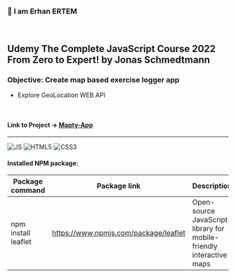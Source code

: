 ### 👋 **I am Erhan ERTEM**

&emsp;

## Udemy The Complete JavaScript Course 2022 From Zero to Expert! by Jonas Schmedtmann

### **Objective:** Create map based exercise logger app

- Explore GeoLocation WEB API

&emsp;

#### Link to Project &rarr; [Mapty-App](https://mapty-app-erhan-ertem.netlify.app)

---

![JS](https://img.shields.io/badge/JavaScript-323330?style=for-the-badge&logo=javascript&logoColor=F7DF1E) ![HTML5](https://img.shields.io/badge/HTML5-E34F26?style=for-the-badge&logo=html5&logoColor=white) ![CSS3](https://img.shields.io/badge/CSS3-1572B6?style=for-the-badge&logo=css3&logoColor=white)

#### Installed NPM package:

| Package command     | Package link                          | Description                                                         |
| ------------------- | ------------------------------------- | ------------------------------------------------------------------- |
| npm install leaflet | https://www.npmjs.com/package/leaflet | Open-source JavaScript library for mobile-friendly interactive maps |

&emsp;
